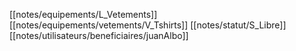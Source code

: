 [[notes/equipements/L_Vetements]] [[notes/equipements/vetements/V_Tshirts]] [[notes/statut/S_Libre]]
[[notes/utilisateurs/beneficiaires/juanAlbo]]